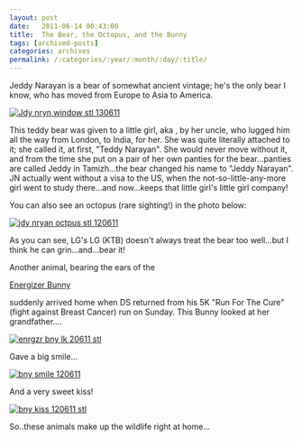 ```yaml
---
layout: post
date:	2011-06-14 00:43:00
title:  The Bear, the Octopus, and the Bunny
tags: [archived-posts]
categories: archives
permalink: /:categories/:year/:month/:day/:title/
---
```

Jeddy Narayan is a bear of somewhat ancient vintage; he's the only bear I know, who has moved from Europe to Asia to America.

<a href="http://s1142.photobucket.com/albums/n602/Deepapctrsglr/?action=view&amp;current=IMG_1386.jpg" target="_blank"><img src="http://i1142.photobucket.com/albums/n602/Deepapctrsglr/IMG_1386.jpg" border="0" alt="Jdy nryn window stl 130611"></a>




This teddy bear  was given to a little girl, aka <lj user="shortindiangirl"> ,  by her uncle, who lugged him all the way from London, to India, for her. She was quite literally attached to it;  she called it, at first, "Teddy Narayan". She would never move without it, and from the time she put on a pair of her own panties for the bear...panties are called Jeddy in Tamizh...the bear changed his name to "Jeddy Narayan". JN actually went without a visa to the US, when the not-so-little-any-more girl went to study there...and now...keeps that little girl's little girl company! 

You can also see an octopus (rare sighting!) in the photo below:

<a href="http://s1142.photobucket.com/albums/n602/Deepapctrsglr/?action=view&amp;current=IMG_1387.jpg" target="_blank"><img src="http://i1142.photobucket.com/albums/n602/Deepapctrsglr/IMG_1387.jpg" border="0" alt="jdy nryan octpus stl 120611"></a>

<lj-cut text="want to see more of the bear, and read about the bunny?">

As you can see, LG's LG (KTB) doesn't always treat the bear too well...but I think he can grin...and...bear it!

Another animal, bearing the ears of the 

<a href="http://en.wikipedia.org/wiki/Energizer_Bunny"> Energizer Bunny </a>

suddenly arrived home when DS returned from his 5K "Run For The Cure" (fight against Breast Cancer) run on Sunday. This Bunny looked at her grandfather....

<a href="http://s1142.photobucket.com/albums/n602/Deepapctrsglr/?action=view&amp;current=IMG_1142.jpg" target="_blank"><img src="http://i1142.photobucket.com/albums/n602/Deepapctrsglr/IMG_1142.jpg" border="0" alt="enrgzr bny lk 20611 stl"></a>



Gave a big smile...


<a href="http://s1142.photobucket.com/albums/n602/Deepapctrsglr/?action=view&amp;current=IMG_1144.jpg" target="_blank"><img src="http://i1142.photobucket.com/albums/n602/Deepapctrsglr/IMG_1144.jpg" border="0" alt="bny smile 120611"></a>


And a very sweet kiss!

</lj-cut>


<a href="http://s1142.photobucket.com/albums/n602/Deepapctrsglr/?action=view&amp;current=IMG_1143.jpg" target="_blank"><img src="http://i1142.photobucket.com/albums/n602/Deepapctrsglr/IMG_1143.jpg" border="0" alt="bny kiss 120611 stl"></a>


So..these animals make up the wildlife right at home...
